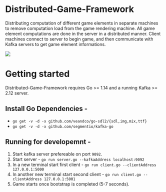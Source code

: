 # Distributed-Game-Framework

Distributing computation of different game elements in separate machines to remove computation load from the game rendering machine. 
All game element computations are done in the server in a distributed manner. Client machines connect to server to begin game, and then communicate with 
Kafka servers to get game element informations.

<img src="https://img.shields.io/badge/Go-v1.14-blue">

# Getting started

Distributed-Game-Framework requires Go >= 1.14 and a running Kafka  >= 2.12 server.

## Install Go Dependencies - 

* `go get -v -d -x github.com/veandco/go-sdl2/{sdl,img,mix,ttf}` <br>
* `go get -v -d -x github.com/segmentio/kafka-go`

## Running for developemnt -

1. Start kafka server prefereable on port `9092`.
2. Start server - `go run server.go --kafkaAddress localhost:9092`
3. In a new terminal start first client - `go run client.go --clientAddress 127.0.0.1:5000`
4. In another new terminal start second client - `go run client.go --clientAddress 127.0.0.1:5001`
5. Game starts once bootstrap is completed (5-7 seconds).
